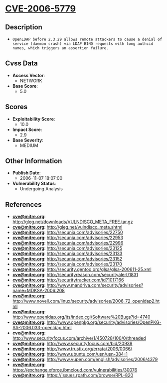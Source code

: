 
# [CVE-2006-5779](https://cve.mitre.org/cgi-bin/cvename.cgi?name=CVE-2006-5779)

## Description

- `OpenLDAP before 2.3.29 allows remote attackers to cause a denial of service (daemon crash) via LDAP BIND requests with long authcid names, which triggers an assertion failure.`

## Cvss Data

- **Access Vector**:
  - NETWORK
- **Base Score**:
  - 5.0

## Scores

- **Exploitability Score**:
  - 10.0
- **Impact Score**:
  - 2.9
- **Base Severity**:
  - MEDIUM

## Other Information

- **Publish Date**:
  - 2006-11-07 18:07:00
- **Vulnerability Status**:
  - Undergoing Analysis

## References

- **cve@mitre.org**: http://gleg.net/downloads/VULNDISCO_META_FREE.tar.gz
- **cve@mitre.org**: http://gleg.net/vulndisco_meta.shtml
- **cve@mitre.org**: http://secunia.com/advisories/22750
- **cve@mitre.org**: http://secunia.com/advisories/22953
- **cve@mitre.org**: http://secunia.com/advisories/22996
- **cve@mitre.org**: http://secunia.com/advisories/23125
- **cve@mitre.org**: http://secunia.com/advisories/23133
- **cve@mitre.org**: http://secunia.com/advisories/23152
- **cve@mitre.org**: http://secunia.com/advisories/23170
- **cve@mitre.org**: http://security.gentoo.org/glsa/glsa-200611-25.xml
- **cve@mitre.org**: http://securityreason.com/securityalert/1831
- **cve@mitre.org**: http://securitytracker.com/id?1017166
- **cve@mitre.org**: http://www.mandriva.com/security/advisories?name=MDKSA-2006:208
- **cve@mitre.org**: http://www.novell.com/linux/security/advisories/2006_72_openldap2.html
- **cve@mitre.org**: http://www.openldap.org/its/index.cgi/Software%20Bugs?id=4740
- **cve@mitre.org**: http://www.openpkg.org/security/advisories/OpenPKG-SA-2006.033-openldap.html
- **cve@mitre.org**: http://www.securityfocus.com/archive/1/450728/100/0/threaded
- **cve@mitre.org**: http://www.securityfocus.com/bid/20939
- **cve@mitre.org**: http://www.trustix.org/errata/2006/0066/
- **cve@mitre.org**: http://www.ubuntu.com/usn/usn-384-1
- **cve@mitre.org**: http://www.vupen.com/english/advisories/2006/4379
- **cve@mitre.org**: https://exchange.xforce.ibmcloud.com/vulnerabilities/30076
- **cve@mitre.org**: https://issues.rpath.com/browse/RPL-820
